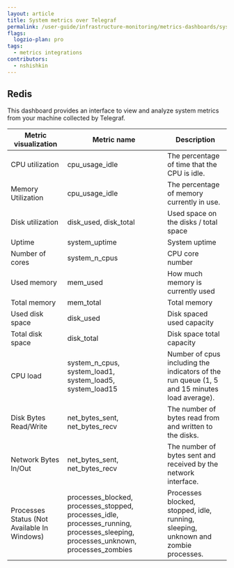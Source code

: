 ```yaml
---
layout: article
title: System metrics over Telegraf
permalink: /user-guide/infrastructure-monitoring/metrics-dashboards/sysmetrics.html 
flags:
  logzio-plan: pro
tags:
  - metrics integrations
contributors:
  - nshishkin
---
```


## Redis

This dashboard provides an interface to view and analyze system metrics from your machine collected by Telegraf.

| Metric visualization | Metric name | Description                                                                                                                                                                                                                                |
| ---------------------| ----------- | ---------------------------------------------------------------------------------------------------------------------------------------------------------------------------------------------------------------------------------- |
| CPU utilization                                   | cpu_usage_idle | The percentage of time that the CPU is idle.                                                 |
| Memory Utilization                                | cpu_usage_idle | The percentage of memory currently in use.                                                   |
| Disk utilization                                  | disk_used, disk_total | Used space on the disks / total space                                                        |
| Uptime                                            | system_uptime | System uptime                                                                                |
| Number of cores                                   | system_n_cpus | CPU core number                                                                              |
| Used memory                                       | mem_used | How much memory is currently used                                                            |
| Total memory                                      | mem_total | Total memory                                                                                 |
| Used disk space                                   | disk_used | Disk spaced used capacity                                                                    |
| Total disk space                                  | disk_total | Disk space total capacity                                                                    |
| CPU load                                          | system_n_cpus, system_load1, system_load5, system_load15 | Number of cpus including the indicators of the run queue (1, 5 and 15 minutes load average). |
| Disk Bytes Read/Write                                 | net_bytes_sent, net_bytes_recv | The number of bytes read from and written to the disks.                                      |
| Network Bytes In/Out                              | net_bytes_sent, net_bytes_recv | The number of bytes sent and received by the network interface.                              |
| Processes Status (Not Available In Windows) | processes_blocked, processes_stopped, processes_idle, processes_running, processes_sleeping, processes_unknown, processes_zombies | Processes blocked, stopped, idle, running, sleeping, unknown and zombie processes.           |
